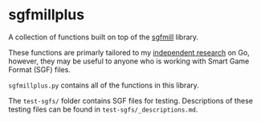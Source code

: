 # sgfmillplus
A collection of functions built on top of the [sgfmill](https://pypi.org/project/sgfmill/)
library.

These functions are primarly tailored to my [independent research](https://mediacentral.princeton.edu/media/Go+with+your+gutF+Determining+the+value+of+computation+in+the+game+of+Go%2C+Owen+Travis%2C+%2724+%282276037%29/1_f9vcoq7s/297780972) on Go, however, they may be useful
to anyone who is working with Smart Game Format (SGF) files.

`sgfmillplus.py` contains all of the functions in this library.

The `test-sgfs/` folder contains SGF files for testing. Descriptions
of these testing files can be found in `test-sgfs/_descriptions.md`.
